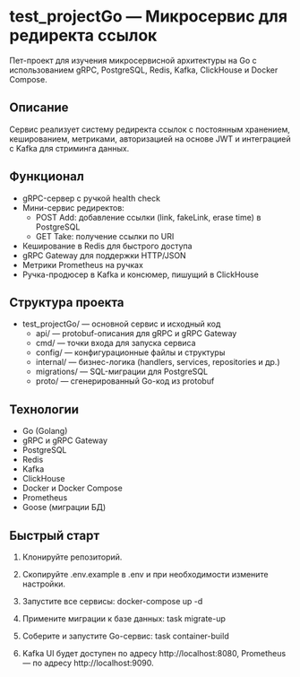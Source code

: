 # test_projectGo — Микросервис для редиректа ссылок

Пет-проект для изучения микросервисной архитектуры на Go с использованием gRPC, PostgreSQL, Redis, Kafka, ClickHouse и Docker Compose.

## Описание

Сервис реализует систему редиректа ссылок с постоянным хранением, кешированием, метриками, авторизацией на основе JWT и интеграцией с Kafka для стриминга данных.

## Функционал

- gRPC-сервер с ручкой health check
- Мини-сервис редиректов:
    - POST Add: добавление ссылки (link, fakeLink, erase time) в PostgreSQL
    - GET Take: получение ссылки по URI
- Кеширование в Redis для быстрого доступа
- gRPC Gateway для поддержки HTTP/JSON
- Метрики Prometheus на ручках
- Ручка-продюсер в Kafka и консюмер, пишущий в ClickHouse

## Структура проекта

- test_projectGo/ — основной сервис и исходный код
    - api/ — protobuf-описания для gRPC и gRPC Gateway
    - cmd/ — точки входа для запуска сервиса
    - config/ — конфигурационные файлы и структуры
    - internal/ — бизнес-логика (handlers, services, repositories и др.)
    - migrations/ — SQL-миграции для PostgreSQL
    - proto/ — сгенерированный Go-код из protobuf

## Технологии

- Go (Golang)
- gRPC и gRPC Gateway
- PostgreSQL
- Redis
- Kafka
- ClickHouse
- Docker и Docker Compose
- Prometheus
- Goose (миграции БД)

## Быстрый старт

1. Клонируйте репозиторий.
2. Скопируйте .env.example в .env и при необходимости измените настройки.
3. Запустите все сервисы:
      docker-compose up -d
   
4. Примените миграции к базе данных:
      task migrate-up
   
5. Соберите и запустите Go-сервис:
      task container-build
   
6. Kafka UI будет доступен по адресу http://localhost:8080, Prometheus — по адресу http://localhost:9090.
